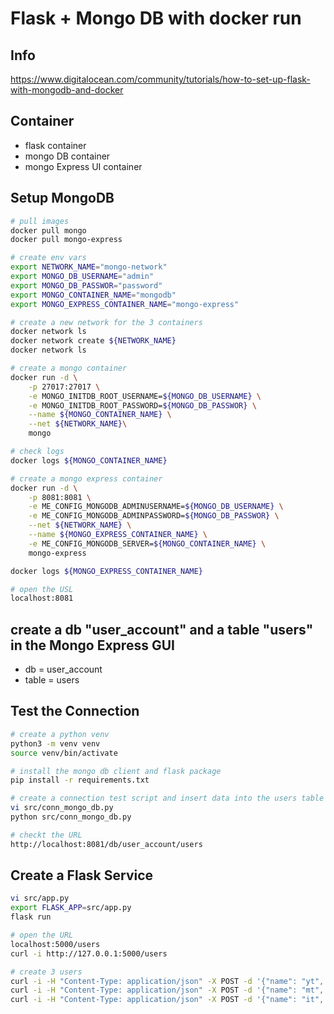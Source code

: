# Flask + Mongo DB with docker run

## Info
https://www.digitalocean.com/community/tutorials/how-to-set-up-flask-with-mongodb-and-docker

## Container
- flask container
- mongo DB container
- mongo Express UI container

## Setup MongoDB
```bash
# pull images
docker pull mongo
docker pull mongo-express

# create env vars
export NETWORK_NAME="mongo-network"
export MONGO_DB_USERNAME="admin"
export MONGO_DB_PASSWOR="password"
export MONGO_CONTAINER_NAME="mongodb"
export MONGO_EXPRESS_CONTAINER_NAME="mongo-express"

# create a new network for the 3 containers
docker network ls
docker network create ${NETWORK_NAME}
docker network ls

# create a mongo container
docker run -d \
    -p 27017:27017 \
    -e MONGO_INITDB_ROOT_USERNAME=${MONGO_DB_USERNAME} \
    -e MONGO_INITDB_ROOT_PASSWORD=${MONGO_DB_PASSWOR} \
    --name ${MONGO_CONTAINER_NAME} \
    --net ${NETWORK_NAME}\
    mongo

# check logs
docker logs ${MONGO_CONTAINER_NAME}

# create a mongo express container
docker run -d \
    -p 8081:8081 \
    -e ME_CONFIG_MONGODB_ADMINUSERNAME=${MONGO_DB_USERNAME} \
    -e ME_CONFIG_MONGODB_ADMINPASSWORD=${MONGO_DB_PASSWOR} \
    --net ${NETWORK_NAME} \
    --name ${MONGO_EXPRESS_CONTAINER_NAME} \
    -e ME_CONFIG_MONGODB_SERVER=${MONGO_CONTAINER_NAME} \
    mongo-express

docker logs ${MONGO_EXPRESS_CONTAINER_NAME}

# open the USL
localhost:8081
```

## create a db "user_account" and a table "users" in the Mongo Express GUI
- db = user_account
- table = users

## Test the Connection

```bash
# create a python venv
python3 -m venv venv
source venv/bin/activate

# install the mongo db client and flask package
pip install -r requirements.txt

# create a connection test script and insert data into the users table
vi src/conn_mongo_db.py
python src/conn_mongo_db.py

# checkt the URL
http://localhost:8081/db/user_account/users
```

## Create a Flask Service
```bash
vi src/app.py
export FLASK_APP=src/app.py
flask run

# open the URL
localhost:5000/users
curl -i http://127.0.0.1:5000/users

# create 3 users
curl -i -H "Content-Type: application/json" -X POST -d '{"name": "yt", "address": "cologne"}' http://127.0.0.1:5000/users
curl -i -H "Content-Type: application/json" -X POST -d '{"name": "mt", "address": "berlin"}' http://127.0.0.1:5000/users
curl -i -H "Content-Type: application/json" -X POST -d '{"name": "it", "address": "hamburg"}' http://127.0.0.1:5000/users
```